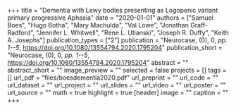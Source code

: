 +++
title = "Dementia with Lewy bodies presenting as Logopenic variant primary progressive Aphasia"
date = "2020-01-01"
authors = ["Samuel Boes", "Hugo Botha", "Mary Machulda", "Val Lowe", "Jonathan Graff-Radford", "Jennifer L. Whitwell", "Rene L. Utianski", "Joseph R. Duffy", "Keith A. Josephs"]
publication_types = ["2"]
publication = "Neurocase, (0), 0, _pp. 1--5_, https://doi.org/10.1080/13554794.2020.1795204"
publication_short = "Neurocase, (0), 0, _pp. 1--5_, https://doi.org/10.1080/13554794.2020.1795204"
abstract = ""
abstract_short = ""
image_preview = ""
selected = false
projects = []
tags = []
url_pdf = "files/boesdementia2020.pdf"
url_preprint = ""
url_code = ""
url_dataset = ""
url_project = ""
url_slides = ""
url_video = ""
url_poster = ""
url_source = ""
math = true
highlight = true
[header]
image = ""
caption = ""
+++
